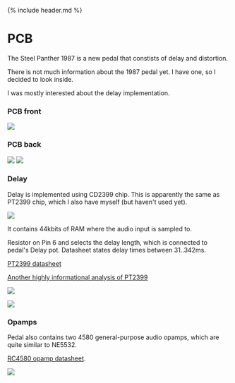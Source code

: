 {% include header.md  %}


# PCB 

The Steel Panther 1987 is a new pedal that constists of delay and distortion.

There is not much information about the 1987 pedal yet. I have one, so I decided to look inside. 

I was mostly interested about the delay implementation.


### PCB front
![](images/1987/front.jpg)

### PCB back
![](images/1987/back1.jpg)
![](images/1987/back2.jpg)

### Delay

Delay is implemented using CD2399 chip. This is apparently the same as PT2399 chip, which I also have myself (but haven't used yet).

![](images/1987/delay_ic_function.png)

It contains 44kbits of RAM where the audio input is sampled to.

Resistor on Pin 6 and selects the delay length, which is connected to pedal's Delay pot. Datasheet states delay times between 31..342ms.

[PT2399 datasheet](https://electricdruid.net/datasheets/PT2399.pdf)

[Another highly informational analysis of PT2399](https://www.electrosmash.com/pt2399-analysis)




![](images/1987/delay_ic_pinout.jpg)

![](images/1987/delay_ic.jpg)


### Opamps

Pedal also contains two 4580 general-purpose audio opamps, which are quite similar to NE5532.

[RC4580 opamp datasheet](https://www.ti.com.cn/cn/lit/ds/symlink/rc4580-q1.pdf?ts=1688420715724).

![](images/1987/opamp_ic.jpg)
